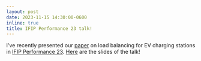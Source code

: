 ```yaml
---
layout: post
date: 2023-11-15 14:30:00-0600
inline: true
title: IFIP Performance 23 talk!
---
```


I've recently presented our [paper](assets/pdf/performance23.pdf) on load balancing for EV charging stations in [IFIP Performance 23](https://performance2023.sciencesconf.org/). [Here](assets/pdf/performance23_talk.pdf) are the slides of the talk!
